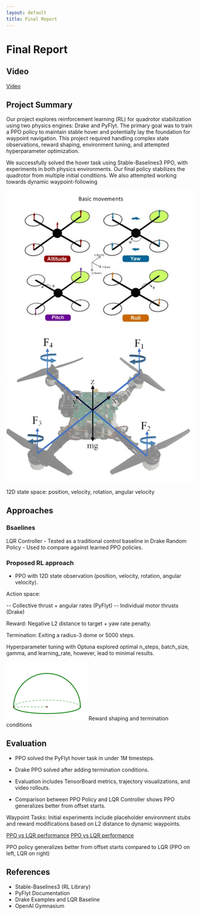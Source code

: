 ```yaml
---
layout: default
title: Final Report
---
```


# Final Report

## Video
[Video](assets/videos/video1521424387.mp4)

## Project Summary

Our project explores reinforcement learning (RL) for quadrotor stabilization using two physics engines: Drake and PyFlyt. The primary goal was to train a PPO policy to maintain stable hover and potentially lay the foundation for waypoint navigation. This project required handling complex state observations, reward shaping, environment tuning, and attempted hyperparameter optimization.

We successfully solved the hover task using Stable-Baselines3 PPO, with experiments in both physics environments. Our final policy stabilizes the quadrotor from multiple initial conditions. We also attempted working towards dynamic waypoint-following


![State Space Diagram](assets/images/state_space.png)
![State Space Diagram](assets/images/state_space1.png)

12D state space: position, velocity, rotation, angular velocity

## Approaches


### Bsaelines

LQR Controller - Tested as a traditional control baseline in Drake
Random Policy - Used to compare against learned PPO policies.

### Proposed RL approach

- PPO with 12D state observation (position, velocity, rotation, angular velocity).

Action space:

-- Collective thrust + angular rates (PyFlyt)
-- Individual motor thrusts (Drake)

Reward: Negative L2 distance to target + yaw rate penalty.

Termination: Exiting a radius-3 dome or 5000 steps.

Hyperparameter tuning with Optuna explored optimal n_steps, batch_size, gamma, and learning_rate, however, lead to minimal results.

![Reward and Termination Conditions](assets/images/reward_termination.png)
Reward shaping and termination conditions

## Evaluation

- PPO solved the PyFlyt hover task in under 1M timesteps.

- Drake PPO solved after adding termination conditions.

- Evaluation includes TensorBoard metrics, trajectory visualizations, and video rollouts.

- Comparison between PPO Policy and LQR Controller shows PPO generalizes better from offset starts.

Waypoint Tasks: Initial experiments include placeholder environment stubs and reward modifications based on L2 distance to dynamic waypoints.

[PPO vs LQR performance](assets/videos/drake_quadrotor_hover.mp4)
[PPO vs LQR performance](assets/videos/drake_quadrotor_lqr.mp4)

PPO policy generalizes better from offset starts compared to LQR (PPO on left, LQR on right)

## References

- Stable-Baselines3 (RL Library)
- PyFlyt Documentation 
- Drake Examples and LQR Baseline
- OpenAI Gymnasium
